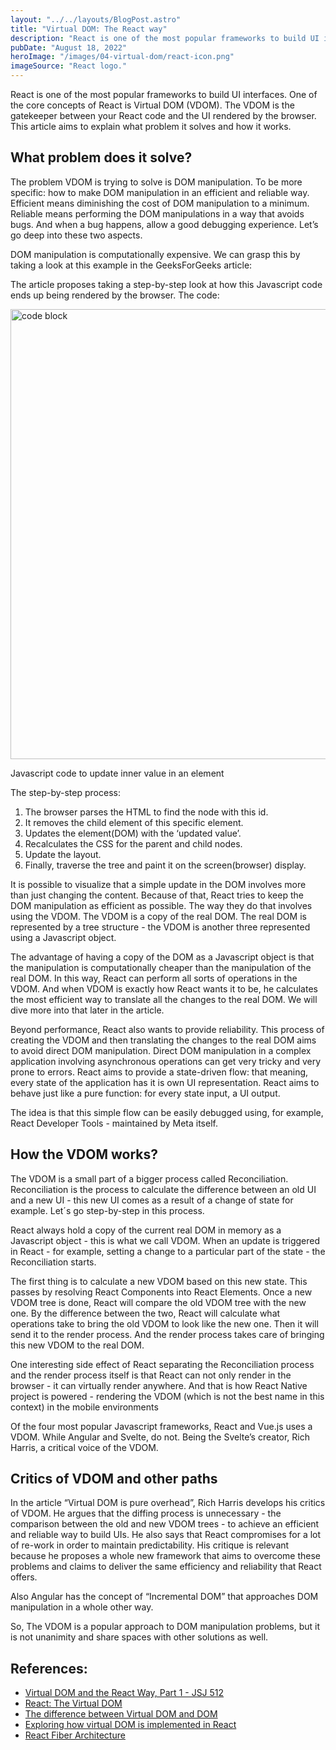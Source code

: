 ```yaml
---
layout: "../../layouts/BlogPost.astro"
title: "Virtual DOM: The React way"
description: "React is one of the most popular frameworks to build UI interfaces. One of the core concepts of React is Virtual DOM (VDOM). The VDOM is the gatekeeper between your React code and the UI rendered by the browser."
pubDate: "August 18, 2022"
heroImage: "/images/04-virtual-dom/react-icon.png"
imageSource: "React logo."
---
```


React is one of the most popular frameworks to build UI interfaces. One of the core concepts of React is Virtual DOM (VDOM). The VDOM is the gatekeeper between your React code and the UI rendered by the browser. This article aims to explain what problem it solves and how it works.

## **What problem does it solve?**
The problem VDOM is trying to solve is DOM manipulation. To be more specific: how to make DOM manipulation in an efficient and reliable way. Efficient means diminishing the cost of DOM manipulation to a minimum. Reliable means performing the DOM manipulations in a way that avoids bugs. And when a bug happens, allow a good debugging experience. Let’s go deep into these two aspects.

DOM manipulation is computationally expensive. We can grasp this by taking a look at this example in the GeeksForGeeks article:

The article proposes taking a step-by-step look at how this Javascript code ends up being rendered by the browser. The code:


<img width="720" src="/images/04-virtual-dom/update-element.png" alt="code block">
<p class="italic text-xs">Javascript code to update inner value in an element<p>

The step-by-step process:
<ol  class="list-decimal">  
<li>The browser parses the HTML to find the node with this id.</li>

<li>It removes the child element of this specific element.</li>

<li>Updates the element(DOM) with the ‘updated value’.</li>

<li>Recalculates the CSS for the parent and child nodes.</li>

<li>Update the layout.

<li>Finally, traverse the tree and paint it on the screen(browser) display.</li>
</ol>
It is possible to visualize that a simple update in the DOM involves more than just changing the content. Because of that, React tries to keep the DOM manipulation as efficient as possible. The way they do that involves using the VDOM. The VDOM is a copy of the real DOM. The real DOM is represented by a tree structure - the VDOM is another three represented using a Javascript object.

The advantage of having a copy of the DOM as a Javascript object is that the manipulation is computationally cheaper than the manipulation of the real DOM. In this way, React can perform all sorts of operations in the VDOM. And when VDOM is exactly how React wants it to be, he calculates the most efficient way to translate all the changes to the real DOM. We will dive more into that later in the article.

Beyond performance, React also wants to provide reliability. This process of creating the VDOM and then translating the changes to the real DOM aims to avoid direct DOM manipulation. Direct DOM manipulation in a complex application involving asynchronous operations can get very tricky and very prone to errors. React aims to provide a state-driven flow: that meaning, every state of the application has it is own UI representation. React aims to behave just like a pure function: for every state input, a UI output.

The idea is that this simple flow can be easily debugged using, for example, React Developer Tools - maintained by Meta itself.

## **How the VDOM works?**

The VDOM is a small part of a bigger process called Reconciliation. Reconciliation is the process to calculate the difference between an old UI and a new UI - this new UI comes as a result of a change of state for example. Let´s go step-by-step in this process.

React always hold a copy of the current real DOM in memory as a Javascript object - this is what we call VDOM. When an update is triggered in React - for example, setting a change to a particular part of the state - the Reconciliation starts.

The first thing is to calculate a new VDOM based on this new state. This passes by resolving React Components into React Elements. Once a new VDOM tree is done, React will compare the old VDOM tree with the new one. By the difference between the two, React will calculate what operations take to bring the old VDOM to look like the new one. Then it will send it to the render process. And the render process takes care of bringing this new VDOM to the real DOM.

One interesting side effect of React separating the Reconciliation process and the render process itself is that React can not only render in the browser - it can virtually render anywhere. And that is how React Native project is powered - rendering the VDOM (which is not the best name in this context) in the mobile environments

Of the four most popular Javascript frameworks, React and Vue.js uses a VDOM. While Angular and Svelte, do not. Being the Svelte’s creator, Rich Harris, a critical voice of the VDOM.

## **Critics of VDOM and other paths**

In the article “Virtual DOM is pure overhead”, Rich Harris develops his critics of VDOM. He argues that the diffing process is unnecessary - the comparison between the old and new VDOM trees - to achieve an efficient and reliable way to build UIs. He also says that React compromises for a lot of re-work in order to maintain predictability. His critique is relevant because he proposes a whole new framework that aims to overcome these problems and claims to deliver the same efficiency and reliability that React offers.

Also Angular has the concept of “Incremental DOM” that approaches DOM manipulation in a whole other way. 

So, The VDOM is a popular approach to DOM manipulation problems, but it is not unanimity and share spaces with other solutions as well.

## **References:**

<ul class="list-disc">

<li>
<a href="https://podcasts.apple.com/uy/podcast/virtual-dom-and-the-react-way-part-1-jsj-512/id496893300?i=1000544438065" class="underline">Virtual DOM and the React Way, Part 1 - JSJ 512
</a>
</li>

<li>
<a href="https://www.codecademy.com/article/react-virtual-dom" class="underline">React: The Virtual DOM</a>
</li>

<li>
<a href="https://reactkungfu.com/2015/10/the-difference-between-virtual-dom-and-dom/" class="underline">The difference between Virtual DOM and DOM</a>
</li>

<li>
<a href="https://indepth.dev/posts/1501/exploring-how-virtual-dom-is-implemented-in-react" class="underline">Exploring how virtual DOM is implemented in React</a>
</li>

<li>
<a href="https://github.com/acdlite/react-fiber-architecture" class="underline">React Fiber Architecture</a>
</li>

</ul>

